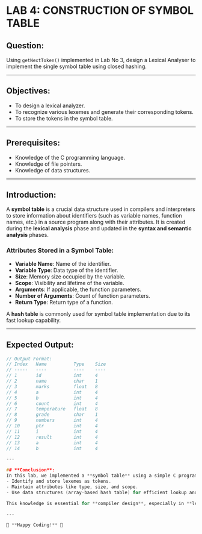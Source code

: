 # **LAB 4: CONSTRUCTION OF SYMBOL TABLE**

## **Question**:
Using `getNextToken()` implemented in Lab No 3, design a Lexical Analyser to implement the single symbol table using closed hashing.

---

## **Objectives**:
- To design a lexical analyzer.
- To recognize various lexemes and generate their corresponding tokens.
- To store the tokens in the symbol table.

---

## **Prerequisites**:
- Knowledge of the C programming language.
- Knowledge of file pointers.
- Knowledge of data structures.

---

## **Introduction**:
A **symbol table** is a crucial data structure used in compilers and interpreters to store information about identifiers (such as variable names, function names, etc.) in a source program along with their attributes. It is created during the **lexical analysis** phase and updated in the **syntax and semantic analysis** phases.

### **Attributes Stored in a Symbol Table**:
- **Variable Name**: Name of the identifier.
- **Variable Type**: Data type of the identifier.
- **Size**: Memory size occupied by the variable.
- **Scope**: Visibility and lifetime of the variable.
- **Arguments**: If applicable, the function parameters.
- **Number of Arguments**: Count of function parameters.
- **Return Type**: Return type of a function.

A **hash table** is commonly used for symbol table implementation due to its fast lookup capability.

---

## **Expected Output**:

```c
// Output Format:
// Index   Name          Type    Size
// -----   ----          ----    ----
// 1       id            int     4
// 2       name          char    1
// 3       marks         float   8
// 4       a             int     4
// 5       b             int     4
// 6       count         int     4
// 7       temperature   float   8
// 8       grade         char    1
// 9       numbers       int     4
// 10      ptr           int     4
// 11      i             int     4
// 12      result        int     4
// 13      a             int     4
// 14      b             int     4

---

## **Conclusion**:
In this lab, we implemented a **symbol table** using a simple C program. We learned how to:
- Identify and store lexemes as tokens.
- Maintain attributes like type, size, and scope.
- Use data structures (array-based hash table) for efficient lookup and storage.

This knowledge is essential for **compiler design**, especially in **lexical analysis and parsing**.

---

🚀 **Happy Coding!** 🎯

